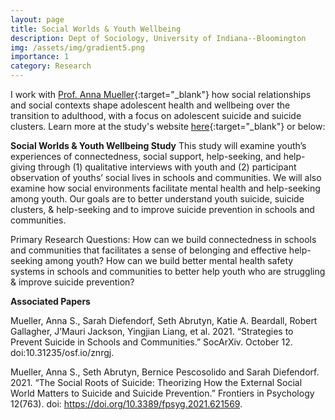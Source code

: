 ```yaml
---
layout: page
title: Social Worlds & Youth Wellbeing
description: Dept of Sociology, University of Indiana--Bloomington
img: /assets/img/gradient5.png
importance: 1
category: Research
---
```


I work with [Prof. Anna Mueller](https://annasmueller.com){:target="\_blank"}  how social relationships and social contexts shape adolescent health and wellbeing over the transition to adulthood, with a focus on adolescent suicide and suicide clusters. Learn more at the study's website [here](https://www.socialworlds.info){:target="\_blank"} or below:

**Social Worlds & Youth Wellbeing Study**
This study will examine youth’s experiences of connectedness, social support, help-seeking, and help-giving through (1) qualitative interviews with youth and (2) participant observation of youths’ social lives in schools and communities. We will also examine how social environments facilitate mental health and help-seeking among youth. Our goals are to better understand youth suicide, suicide clusters, & help-seeking and to improve suicide prevention in schools and communities.

Primary Research Questions: How can we build connectedness in schools and communities that facilitates a sense of belonging and effective help-seeking among youth? How can we build better mental health safety systems in schools and communities to better help youth who are struggling & improve suicide prevention?

**Associated Papers**

Mueller, Anna S., Sarah Diefendorf, Seth Abrutyn, Katie A. Beardall, Robert Gallagher, J’Mauri Jackson, Yingjian Liang, et al. 2021. “Strategies to Prevent Suicide in Schools and Communities.” SocArXiv. October 12. doi:10.31235/osf.io/znrgj.

Mueller, Anna S., Seth Abrutyn, Bernice Pescosolido and Sarah Diefendorf. 2021. “The Social Roots of Suicide: Theorizing How the External Social World Matters to Suicide and Suicide Prevention.” Frontiers in Psychology 12(763). doi: https://doi.org/10.3389/fpsyg.2021.621569.
